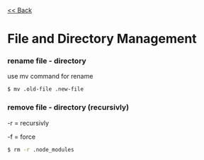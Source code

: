 [<< Back](README.md)

# File and Directory Management


### rename file - directory
use mv command for rename
```bash
$ mv .old-file .new-file   
```

### remove file - directory (recursivly)
-r = recursivly

-f = force
```bash
$ rm -r .node_modules  
```
